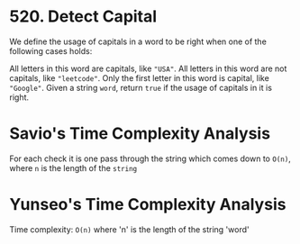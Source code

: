# 520. Detect Capital

We define the usage of capitals in a word to be right when one of the following cases holds:

All letters in this word are capitals, like `"USA"`.
All letters in this word are not capitals, like `"leetcode"`.
Only the first letter in this word is capital, like `"Google"`.
Given a string `word`, return `true` if the usage of capitals in it is right.

# Savio's Time Complexity Analysis

For each check it is one pass through the string which comes down to `O(n)`, where `n` is the length of the `string`

# Yunseo's Time Complexity Analysis

Time complexity: `O(n)` where 'n' is the length of the string 'word'